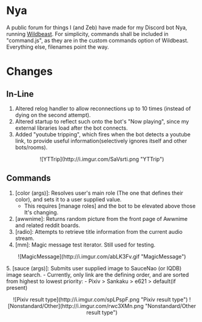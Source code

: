 # Nya
A public forum for things I (and Zeb) have made for my Discord bot Nya, running [Wildbeast](https://github.com/TheSharks/WildBeast).
For simplicity, commands shall be included in "command.js", as they are in the custom commands option of Wildbeast. Everything else, filenames point the way.

# Changes

## In-Line
1. Altered relog handler to allow reconnections up to 10 times (instead of dying on the second attempt).
2. Altered startup to reflect such onto the bot's "Now playing", since my external libraries load after the bot connects.
3. Added "youtube tripping", which fires when the bot detects a youtube link, to provide useful information(selectively ignores itself and other bots/rooms). 
<p align="center">
![YTTrip](http://i.imgur.com/SaVsrti.png "YTTrip")
</p>

## Commands
1. [color (args)]: Resolves user's main role (The one that defines their color), and sets it to a user supplied value.
	- This requires [manage roles] and the bot to be elevated above those It's changing. 
2. [awwnime]: Returns random picture from the front page of Awwnime and related reddit boards. 
3. [radio]: Attempts to retrieve title information from the current audio stream.
4. [mm]: Magic message test iterator. Still used for testing.
<p align="center">
![MagicMessage](http://i.imgur.com/abLK3Fv.gif "MagicMessage")
</p>
5. [sauce (args)]: Submits user supplied image to SauceNao (or IQDB) image search.
	- Currently, only link are the defining order, and are sorted from highest to lowest priority:
	- Pixiv > Sankaku > e621 > default(if present)
<p align="center">
![Pixiv result type](http://i.imgur.com/spLPspF.png "Pixiv result type")
![Nonstandard/Other](http://i.imgur.com/rwc3XMn.png "Nonstandard/Other result type")
</p>


